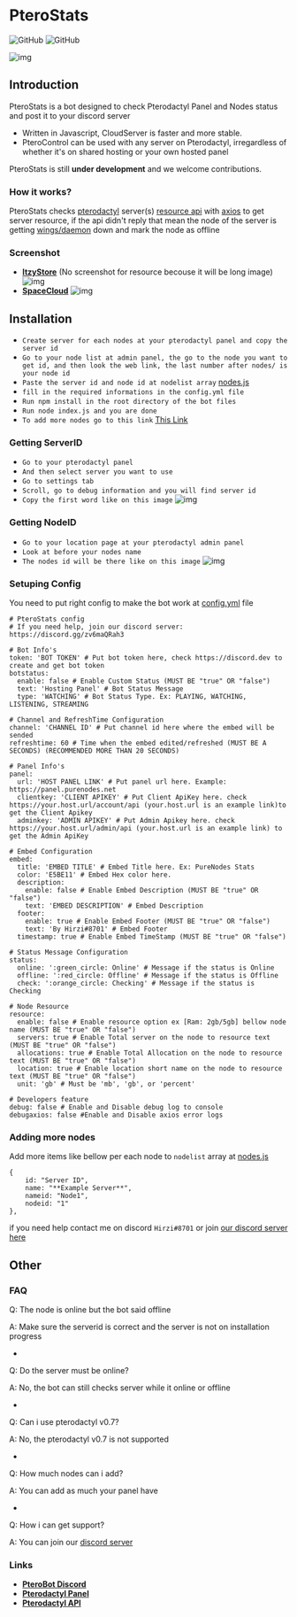 # PteroStats

![GitHub](https://img.shields.io/github/package-json/v/HirziDevs/PteroStats?style=flat-square)
![GitHub](https://img.shields.io/github/license/HirziDevs/PteroStats?style=flat-square)

![img](https://media.discordapp.net/attachments/796259732683227157/861126504246411264/20210704_130856.jpg)

## Introduction

PteroStats is a bot designed to check Pterodactyl Panel and Nodes status and post it to your discord server

- Written in Javascript, CloudServer is faster and more stable.
- PteroControl can be used with any server on Pterodactyl, irregardless of whether it's on shared hosting or your own hosted panel

PteroStats is still **under development** and we welcome contributions. 

### How it works?

PteroStats checks [pterodactyl](https://pterodactyl.io) server(s) [resource api](https://dashflo.net/docs/api/pterodactyl/v1/#req_a8875d2840c64cbdb40e9bdb6cba4f75) with [axios](https://www.npmjs.com/package/axios) to get server resource, if the api didn't reply that mean the node of the server is getting [wings/daemon](https://pterodactyl.io/wings/1.0/installing.html) down and mark the node as offline

### Screenshot

- [**ItzyStore**](https://discord.gg/PS4Mf6DBzt) (No screenshot for resource becouse it will be long image)
![img](https://media.discordapp.net/attachments/796259732683227157/863359897210060820/IMG_20210710_164939.jpg)
- [**SpaceCloud**](https://discord.gg/28z8CYmPEY)
![img](https://media.discordapp.net/attachments/586738538448420881/866624597171372032/IMG_20210719_171633.jpg)

## Installation

- `Create server for each nodes at your pterodactyl panel and copy the server id`
- `Go to your node list at admin panel, the go to the node you want to get id, and then look the web link, the last number after nodes/ is your node id`
- `Paste the server id and node id at nodelist array` [nodes.js](https://github.com/HirziDevs/PteroStats/blob/main/nodes.js)
- `fill in the required informations in the config.yml file`
- `Run npm install in the root directory of the bot files`
- `Run node index.js and you are done`
- `To add more nodes go to this link` [This Link](https://github.com/HirziDevs/PteroStats###adding-more-nodes)

### Getting ServerID

- `Go to your pterodactyl panel`
- `And then select server you want to use`
- `Go to settings tab`
- `Scroll, go to debug information and you will find server id`
- `Copy the first word like on this image`
![img](https://media.discordapp.net/attachments/626755594526916629/864446387387367424/20210713_165459.jpg)

### Getting NodeID

- `Go to your location page at your pterodactyl admin panel`
- `Look at before your nodes name`
- `The nodes id will be there like on this image`
![img](https://media.discordapp.net/attachments/586738538448420881/866623684121591838/Screenshot_2021-07-19-17-12-42-90.jpg)

### Setuping Config

You need to put right config to make the bot work at [config.yml](https://github.com/HirziDevs/PteroStats/blob/main/config.yml) file
```
# PteroStats config
# If you need help, join our discord server: https://discord.gg/zv6maQRah3

# Bot Info's
token: 'BOT TOKEN' # Put bot token here, check https://discord.dev to create and get bot token
botstatus:
  enable: false # Enable Custom Status (MUST BE "true" OR "false")
  text: 'Hosting Panel' # Bot Status Message
  type: 'WATCHING' # Bot Status Type. Ex: PLAYING, WATCHING, LISTENING, STREAMING

# Channel and RefreshTime Configuration
channel: 'CHANNEL ID' # Put channel id here where the embed will be sended
refreshtime: 60 # Time when the embed edited/refreshed (MUST BE A SECONDS) (RECOMMENDED MORE THAN 20 SECONDS)

# Panel Info's
panel:
  url: 'HOST PANEL LINK' # Put panel url here. Example: https://panel.purenodes.net
  clientkey: 'CLIENT APIKEY' # Put Client ApiKey here. check https://your.host.url/account/api (your.host.url is an example link)to get the Client Apikey
  adminkey: 'ADMIN APIKEY' # Put Admin Apikey here. check https://your.host.url/admin/api (your.host.url is an example link) to get the Admin ApiKey

# Embed Configuration
embed: 
  title: 'EMBED TITLE' # Embed Title here. Ex: PureNodes Stats
  color: 'E5BE11' # Embed Hex color here.
  description: 
    enable: false # Enable Embed Description (MUST BE "true" OR "false")
    text: 'EMBED DESCRIPTION' # Embed Description
  footer: 
    enable: true # Enable Embed Footer (MUST BE "true" OR "false")
    text: 'By Hirzi#8701' # Embed Footer
  timestamp: true # Enable Embed TimeStamp (MUST BE "true" OR "false")

# Status Message Configuration
status:
  online: ':green_circle: Online' # Message if the status is Online
  offline: ':red_circle: Offline' # Message if the status is Offline
  check: ':orange_circle: Checking' # Message if the status is Checking

# Node Resource
resource:
  enable: false # Enable resource option ex [Ram: 2gb/5gb] bellow node name (MUST BE "true" OR "false")
  servers: true # Enable Total server on the node to resource text (MUST BE "true" OR "false")
  allocations: true # Enable Total Allocation on the node to resource text (MUST BE "true" OR "false")
  location: true # Enable location short name on the node to resource text (MUST BE "true" OR "false")
  unit: 'gb' # Must be 'mb', 'gb', or 'percent'

# Developers feature
debug: false # Enable and Disable debug log to console
debugaxios: false #Enable and Disable axios error logs
```

### Adding more nodes

Add more items like bellow per each node to `nodelist` array at [nodes.js](https://github.com/HirziDevs/PteroStats/blob/main/nodes.js)
```
{
    id: "Server ID",
    name: "**Example Server**",
    nameid: "Node1",
    nodeid: "1"
},
```

if you need help contact me on discord `Hirzi#8701` or join [our discord server here](https://discord.gg/zv6maQRah3)

## Other
### FAQ

Q: The node is online but the bot said offline

A: Make sure the serverid is correct and the server is not on installation progress

-

Q: Do the server must be online?

A: No, the bot can still checks server while it online or offline

-

Q: Can i use pterodactyl v0.7?

A: No, the pterodactyl v0.7 is not supported

-

Q: How much nodes can i add?

A: You can add as much your panel have

-

Q: How i can get support?

A: You can join our [discord server](https://discord.gg/zv6maQRah3)

### Links

* __[PteroBot Discord](https://discord.gg/zv6maQRah3)__
* __[Pterodactyl Panel](https://pterodactyl.io)__
* __[Pterodactyl API](https://dashflo.net/docs/api/pterodactyl/v1)__
